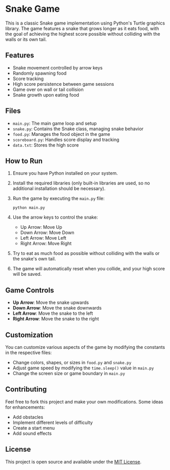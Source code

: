 # Snake Game

This is a classic Snake game implementation using Python's Turtle graphics library. The game features a snake that grows longer as it eats food, with the goal of achieving the highest score possible without colliding with the walls or its own tail.

## Features

- Snake movement controlled by arrow keys
- Randomly spawning food
- Score tracking
- High score persistence between game sessions
- Game over on wall or tail collision
- Snake growth upon eating food

## Files

- `main.py`: The main game loop and setup
- `snake.py`: Contains the Snake class, managing snake behavior
- `food.py`: Manages the food object in the game
- `scoreboard.py`: Handles score display and tracking
- `data.txt`: Stores the high score

## How to Run

1. Ensure you have Python installed on your system.
2. Install the required libraries (only built-in libraries are used, so no additional installation should be necessary).
3. Run the game by executing the `main.py` file:

   ```
   python main.py
   ```

4. Use the arrow keys to control the snake:
   - Up Arrow: Move Up
   - Down Arrow: Move Down
   - Left Arrow: Move Left
   - Right Arrow: Move Right

5. Try to eat as much food as possible without colliding with the walls or the snake's own tail.
6. The game will automatically reset when you collide, and your high score will be saved.

## Game Controls

- **Up Arrow**: Move the snake upwards
- **Down Arrow**: Move the snake downwards
- **Left Arrow**: Move the snake to the left
- **Right Arrow**: Move the snake to the right

## Customization

You can customize various aspects of the game by modifying the constants in the respective files:

- Change colors, shapes, or sizes in `food.py` and `snake.py`
- Adjust game speed by modifying the `time.sleep()` value in `main.py`
- Change the screen size or game boundary in `main.py`

## Contributing

Feel free to fork this project and make your own modifications. Some ideas for enhancements:
- Add obstacles
- Implement different levels of difficulty
- Create a start menu
- Add sound effects

## License

This project is open source and available under the [MIT License](https://opensource.org/licenses/MIT).

